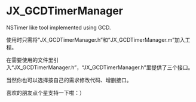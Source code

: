 # JX_GCDTimerManager
NSTimer like tool implemented using GCD.

使用时只需将“JX_GCDTimerManager.h”和“JX_GCDTimerManager.m”加入工程。

在需要使用的文件里引入“JX_GCDTimerManager.h”，“JX_GCDTimerManager.h”里提供了三个接口。

当然你也可以选择按自己的需求修改代码、增删接口。

喜欢的朋友点个星支持一下啦：）

